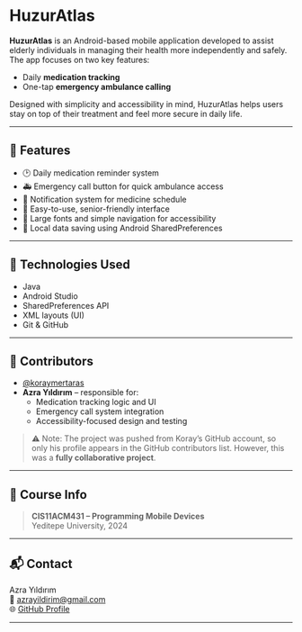 # HuzurAtlas

**HuzurAtlas** is an Android-based mobile application developed to assist elderly individuals in managing their health more independently and safely.  
The app focuses on two key features:

- Daily **medication tracking**
- One-tap **emergency ambulance calling**

Designed with simplicity and accessibility in mind, HuzurAtlas helps users stay on top of their treatment and feel more secure in daily life.

---

## 🚀 Features

- 🕑 Daily medication reminder system
- 🚑 Emergency call button for quick ambulance access
- 🔔 Notification system for medicine schedule
- 📱 Easy-to-use, senior-friendly interface
- 👴 Large fonts and simple navigation for accessibility
- 💾 Local data saving using Android SharedPreferences

---

## 🧠 Technologies Used

- Java
- Android Studio
- SharedPreferences API
- XML layouts (UI)
- Git & GitHub

---

## 👥 Contributors

- [@koraymertaras](https://github.com/koraymertaras)
- **Azra Yıldırım** – responsible for:
  - Medication tracking logic and UI
  - Emergency call system integration
  - Accessibility-focused design and testing

> ⚠️ Note: The project was pushed from Koray’s GitHub account, so only his profile appears in the GitHub contributors list. However, this was a **fully collaborative project**.

---

## 🏫 Course Info

> **CIS11ACM431 – Programming Mobile Devices**  
> Yeditepe University, 2024

---

## 📬 Contact

Azra Yıldırım  
📧 azrayildirim@gmail.com  
🌐 [GitHub Profile](https://github.com/azrayilddirim)

---
